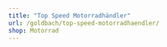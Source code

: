 ```yaml
---
title: "Top Speed Motorradhändler"
url: /goldbach/top-speed-motorradhaendler/
shop: Motorrad
---
```


